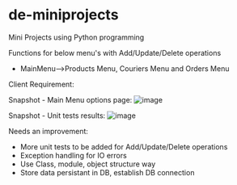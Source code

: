 # de-miniprojects
Mini Projects using Python programming

Functions for below menu's with Add/Update/Delete operations
 - MainMenu-->Products Menu, Couriers Menu and Orders Menu

 Client Requirement:
    
Snapshot - Main Menu options page:
![image](https://user-images.githubusercontent.com/117109497/202540845-bcd21a9b-9036-40d4-8f3a-946b22a471bb.png)

Snapshot - Unit tests results:
![image](https://user-images.githubusercontent.com/117109497/202540997-9cf261b4-2d80-47c3-aed1-4cd2361ab31c.png)

Needs an improvement:
 - More unit tests to be added for Add/Update/Delete operations
 - Exception handling for IO errors
 - Use Class, module, object structure way
 - Store data persistant in DB, establish DB connection



 
